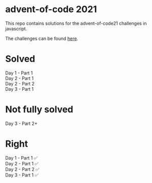 # advent-of-code 2021

This repo contains solutions for the advent-of-code21 challenges in javascript.

The challenges can be found [here](https://adventofcode.com).


# Solved
Day 1 - Part 1  
Day 2 - Part 1  
Day 2 - Part 2  
Day 3 - Part 1  

# Not fully solved
Day 3 - Part 2+  

# Right
Day 1 - Part 1 ✅  
Day 2 - Part 1 ✅  
Day 2 - Part 2 ✅  
Day 3 - Part 1 ✅  